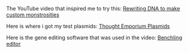 The YouTube video that inspired me to try this: [Rewriting DNA to make custom monstrosities](https://youtube.com/watch?v=10OUPyamn1w)

Here is where i got my test plasmids: [Thought Emporium Plasmids](https://github.com/thethoughtemporium/Whose-gene-is-it-anyway/tree/master/Thought%20Emporium%20Plasmids)

Here is the gene editing software that was used in the video: [Benchling editor](https://benchling.com/editor)

